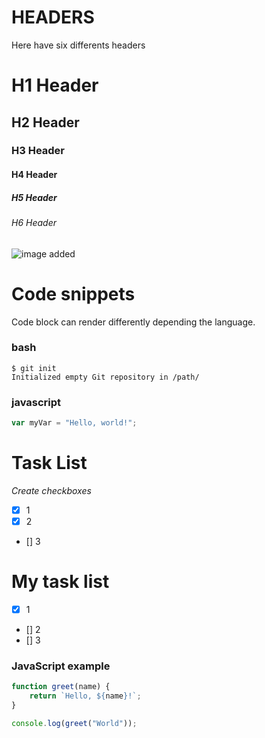 # HEADERS
Here have six differents headers
# H1 Header

## H2 Header

### H3 Header

#### H4 Header

##### H5 Header

###### H6 Header

![image added](https://docs.github.com/assets/cb-85609/mw-1440/images/help/writing/lightmode-image-example.webp)

# Code snippets
Code block can render differently depending the language.

### bash
```
$ git init
Initialized empty Git repository in /path/
```
### javascript
``` javascript
var myVar = "Hello, world!";
```
# Task List
*Create checkboxes*
- [X] 1
- [X] 2
- [] 3
# My task list
- [X] 1
- [] 2
- [] 3

### JavaScript example

```javascript
function greet(name) {
    return `Hello, ${name}!`;
}

console.log(greet("World"));

